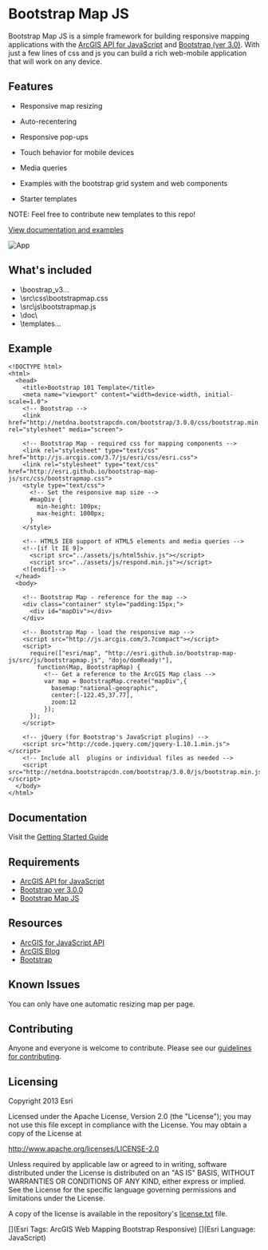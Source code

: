# Bootstrap Map JS

Bootstrap Map JS is a simple framework for building responsive mapping applications with the [ArcGIS API for JavaScript](http://developers.arcgis.com) and [Bootstrap (ver 3.0)](http://getbootstrap.com).  With just a few lines of css and js you can build a rich web-mobile application that will work on any device.  

## Features

* Responsive map resizing
* Auto-recentering
* Responsive pop-ups
* Touch behavior for mobile devices
* Media queries

* Examples with the bootstrap grid system and web components
* Starter templates

NOTE: Feel free to contribute new templates to this repo!

[View documentation and examples](http://esri.github.com/bootstrap-map-js/doc/index.html)

![App](https://raw.github.com/Esri/bootstrap-map-js/master/bootstrapmapjs.png)

## What's included
* \boostrap_v3\...
* \src\css\bootstrapmap.css
* \src\js\bootstrapmap.js 
* \doc\
* \templates\... 

## Example

```
<!DOCTYPE html>
<html>
  <head>
    <title>Bootstrap 101 Template</title>
    <meta name="viewport" content="width=device-width, initial-scale=1.0">
    <!-- Bootstrap -->
    <link href="http://netdna.bootstrapcdn.com/bootstrap/3.0.0/css/bootstrap.min.css" rel="stylesheet" media="screen">

    <!-- Bootstrap Map - required css for mapping components -->
    <link rel="stylesheet" type="text/css" href="http://js.arcgis.com/3.7/js/esri/css/esri.css">   
    <link rel="stylesheet" type="text/css" href="http://esri.github.io/bootstrap-map-js/src/css/bootstrapmap.css">   
    <style type="text/css">
      <!-- Set the responsive map size -->
      #mapDiv {
        min-height: 100px; 
        max-height: 1000px; 
      }
    </style>

    <!-- HTML5 IE8 support of HTML5 elements and media queries -->
    <!--[if lt IE 9]>
      <script src="../assets/js/html5shiv.js"></script>
      <script src="../assets/js/respond.min.js"></script>
    <![endif]-->
  </head>
  <body>

    <!-- Bootstrap Map - reference for the map -->
    <div class="container" style="padding:15px;">
      <div id="mapDiv"></div>
    </div>

    <!-- Bootstrap Map - load the responsive map -->
    <script src="http://js.arcgis.com/3.7compact"></script>
    <script>
      require(["esri/map", "http://esri.github.io/bootstrap-map-js/src/js/bootstrapmap.js", "dojo/domReady!"], 
        function(Map, BootstrapMap) {
          <!-- Get a reference to the ArcGIS Map class -->
          var map = BootstrapMap.create("mapDiv",{
            basemap:"national-geographic",
            center:[-122.45,37.77],
            zoom:12
          });
      });
    </script>

    <!-- jQuery (for Bootstrap's JavaScript plugins) -->
    <script src="http://code.jquery.com/jquery-1.10.1.min.js"></script>
    <!-- Include all  plugins or individual files as needed -->
    <script src="http://netdna.bootstrapcdn.com/bootstrap/3.0.0/js/bootstrap.min.js"></script>
  </body>
</html>
```

## Documentation

Visit the [Getting Started Guide](http://esri.github.com/bootstrap-map-js/doc/getstarted.html)

## Requirements

* [ArcGIS API for JavaScript](http://developers.arcgis.com)
* [Bootstrap ver 3.0.0](http://getbootstrap.com)
* [Bootstrap Map JS](http://esri.github.com/bootstrap-map-js/)

## Resources

* [ArcGIS for JavaScript API](http://developers.arcgis.com/)
* [ArcGIS Blog](http://blogs.esri.com/esri/arcgis/)
* [Bootstrap](http://getbootstrap.com/)

## Known Issues

You can only have one automatic resizing map per page.

## Contributing

Anyone and everyone is welcome to contribute. Please see our [guidelines for contributing](https://github.com/esri/contributing).

## Licensing
Copyright 2013 Esri

Licensed under the Apache License, Version 2.0 (the "License");
you may not use this file except in compliance with the License.
You may obtain a copy of the License at

   http://www.apache.org/licenses/LICENSE-2.0

Unless required by applicable law or agreed to in writing, software
distributed under the License is distributed on an "AS IS" BASIS,
WITHOUT WARRANTIES OR CONDITIONS OF ANY KIND, either express or implied.
See the License for the specific language governing permissions and
limitations under the License.

A copy of the license is available in the repository's [license.txt]( https://raw.github.com/Esri/bootstrap-map-js/master/license.txt) file.

[](Esri Tags: ArcGIS Web Mapping Bootstrap Responsive)
[](Esri Language: JavaScript)
